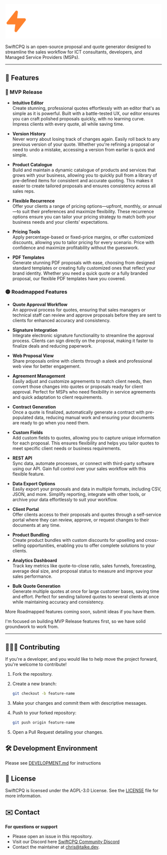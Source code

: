 ![SwiftCPQ Logo](./website/Logo_On_Black.svg)

SwiftCPQ is an open-source proposal and quote generator designed to streamline the sales workflow for ICT consultants, developers, and Managed Service Providers (MSPs).

---

## 🎉 Features

### 🔵 MVP Release
- **Intuitive Editor**  
  Create stunning, professional quotes effortlessly with an editor that's as simple as it is powerful. Built with a battle-tested UX, our editor ensures you can craft polished proposals quickly, with no learning curve. Impress clients with every quote, all while saving time.

- **Version History**  
  Never worry about losing track of changes again. Easily roll back to any previous version of your quote. Whether you're refining a proposal or need to undo a mistake, accessing a version from earlier is quick and simple.

- **Product Catalogue**  
  Build and maintain a dynamic catalogue of products and services that grows with your business, allowing you to quickly pull from a library of pre-defined items for consistent and accurate quoting. This makes it easier to create tailored proposals and ensures consistency across all sales reps.

- **Flexible Recurrence**  
  Offer your clients a range of pricing options—upfront, monthly, or annual—to suit their preferences and maximize flexibility. These recurrence options ensure you can tailor your pricing strategy to match both your business needs and your clients’ expectations.

- **Pricing Tools**  
  Apply percentage-based or fixed-price margins, or offer customized discounts, allowing you to tailor pricing for every scenario. Price with confidence and maximize profitability without the guesswork.

- **PDF Templates**  
  Generate stunning PDF proposals with ease, choosing from designed standard templates or creating fully customized ones that reflect your brand identity. Whether you need a quick quote or a fully branded proposal, our flexible PDF templates have you covered.

### 🟡 Roadmapped Features
- **Quote Approval Workflow**  
  An approval process for quotes, ensuring that sales managers or technical staff can review and approve proposals before they are sent to clients for enhanced accuracy and consistency.

- **Signature Integration**  
  Integrate electronic signature functionality to streamline the approval process. Clients can sign directly on the proposal, making it faster to finalize deals and reducing paperwork.

- **Web Proposal View**  
  Share proposals online with clients through a sleek and professional web view for better engagement.

- **Agreement Management**  
  Easily adjust and customize agreements to match client needs, then convert those changes into quotes or proposals ready for client approval. Perfect for MSPs who need flexibility in service agreements and quick adaptation to client requirements.

- **Contract Generation**  
  Once a quote is finalized, automatically generate a contract with pre-populated data, reducing manual work and ensuring your documents are ready to go when you need them.

- **Custom Fields**  
  Add custom fields to quotes, allowing you to capture unique information for each proposal. This ensures flexibility and helps you tailor quotes to meet specific client needs or business requirements.

- **REST API**  
  Sync data, automate processes, or connect with third-party software using our API. Gain full control over your sales workflow with this flexible feature.

- **Data Export Options**  
  Easily export your proposals and data in multiple formats, including CSV, JSON, and more. Simplify reporting, integrate with other tools, or archive your data effortlessly to suit your workflow.

- **Client Portal**  
  Offer clients access to their proposals and quotes through a self-service portal where they can review, approve, or request changes to their documents at any time.

- **Product Bundling**  
  Create product bundles with custom discounts for upselling and cross-selling opportunities, enabling you to offer complete solutions to your clients.

- **Analytics Dashboard**  
  Track key metrics like quote-to-close ratio, sales funnels, forecasting, average deal size, and proposal status to measure and improve your sales performance.

- **Bulk Quote Generation**  
  Generate multiple quotes at once for large customer bases, saving time and effort. Perfect for sending tailored quotes to several clients at once while maintaining accuracy and consistency.

More Roadmapped features coming soon, submit ideas if you have them. 

I'm focused on building MVP Release features first, so we have solid groundwork to work from. 

---

## 💁🏾‍♂️ Contributing

If you're a developer, and you would like to help move the project forward, you're welcome to contribute!

1. Fork the repository.

2. Create a new branch:

   ```bash
   git checkout -b feature-name
   ```

3. Make your changes and commit them with descriptive messages.

4. Push to your forked repository:

   ```bash
   git push origin feature-name
   ```

5. Open a Pull Request detailing your changes.

## 🛠️ Development Environment

Please see [DEVELOPMENT.md](DEVELOPMENT.md) for instructions

## 📜 License

SwiftCPQ is licensed under the AGPL-3.0 License. See the [LICENSE](LICENSE) file for more information.

## ✉️ Contact

**For questions or support**
- Please open an issue in this repository.
- Visit our Discord here [SwiftCPQ Community Discord](https://discord.com/invite/zF4kr8hrXs)
- Contact the maintainer at [chris@talke.dev](mailto:chris@talke.dev).